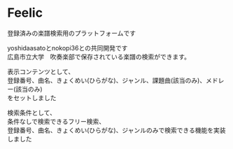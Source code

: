 # Feelic
登録済みの楽譜検索用のプラットフォームです

yoshidaasatoとnokopi36との共同開発です  
広島市立大学　吹奏楽部で保存されている楽譜の検索ができます。  


表示コンテンツとして、  
登録番号、曲名、きょくめい(ひらがな)、ジャンル、課題曲(該当のみ)、メドレー(該当のみ)  
をセットしました


検索条件として、  
条件なしで検索できるフリー検索、  
登録番号、曲名、きょくめい(ひらがな)、ジャンルのみで検索できる機能を実装しました
